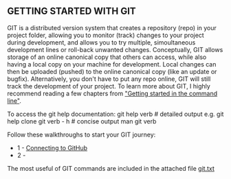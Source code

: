 ## GETTING STARTED WITH GIT

GIT is a distributed version system that creates a repository (repo) in your project folder, allowing you to monitor (track) changes to your project during development, and allows you to try multiple, simoultaneous development lines or roll-back unwanted changes. Conceptually, GIT allows storage of an online canonical copy that others can access, while also having a local copy on your machine for development. Local changes can then be uploaded (pushed) to the online canonical copy (like an update or bugfix). Alternatively, you don't have to put any repo online, GIT will still track the development of your project. To learn more about GIT, I highly recommend reading a few chapters from ["Getting started in the command line"](https://git-scm.com/book/en/v2/Getting-Started-The-Command-Line).

To access the git help documentation:
git help verb				# detailed output e.g. git help clone
git verb - h				# concise output
man git verb

Follow these walkthroughs to start your GIT journey:
* 1 - [Connecting to GitHub]()
* 2 - 

The most useful of GIT commands are included in the attached file [git.txt](https://github.com/roonysgalbi/gitTutorial/blob/master/git.txt)
